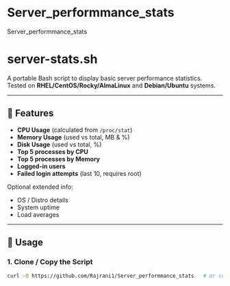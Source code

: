 # Server_performmance_stats
Server_performmance_stats

# server-stats.sh

A portable Bash script to display basic server performance statistics.  
Tested on **RHEL/CentOS/Rocky/AlmaLinux** and **Debian/Ubuntu** systems.

---

## 🔧 Features

- **CPU Usage** (calculated from `/proc/stat`)
- **Memory Usage** (used vs total, MB & %)
- **Disk Usage** (used vs total, %)
- **Top 5 processes by CPU**
- **Top 5 processes by Memory**
- **Logged-in users**
- **Failed login attempts** (last 10, requires root)

Optional extended info:
- OS / Distro details
- System uptime
- Load averages

---

## 🚀 Usage

### 1. Clone / Copy the Script
```bash
curl -O https://github.com/Rajrani1/Server_performmance_stats   # or copy from repo
